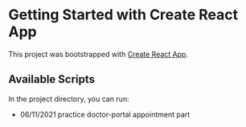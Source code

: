 # Getting Started with Create React App

This project was bootstrapped with [Create React App](https://github.com/facebook/create-react-app).

## Available Scripts

In the project directory, you can run:

* 06/11/2021 practice doctor-portal appointment part 